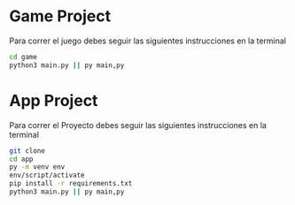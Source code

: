 # Game Project

Para correr el juego debes seguir las siguientes instrucciones en la terminal

```sh
cd game
python3 main.py || py main,py
```

# App Project

Para correr el Proyecto debes seguir las siguientes instrucciones en la terminal

```sh
git clone
cd app
py -m venv env
env/script/activate
pip install -r requirements.txt
python3 main.py || py main,py
```
